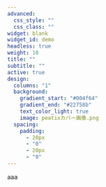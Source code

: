 ```yaml
---
advanced:
  css_style: ""
  css_class: ""
widget: blank
widget_id: demo
headless: true
weight: 10
title: ""
subtitle: ""
active: true
design:
  columns: "1"
  background:
    gradient_start: "#004f64"
    gradient_end: "#22758b"
    text_color_light: true
    image: peatixカバー画像.png
  spacing:
    padding:
      - 20px
      - "0"
      - 20px
      - "0"
---
```

aaa

